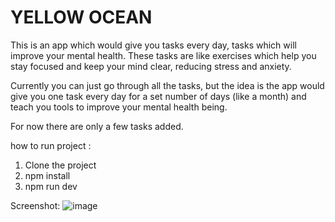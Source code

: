 <h1> YELLOW OCEAN </h1>
This is an app which would give you tasks every day, tasks which will improve your mental health. These tasks are like exercises which help you stay focused and keep your mind clear, reducing stress and anxiety.

Currently you can just go through all the tasks, but the idea is the app would give you one task every day for a set number of days (like a month) and teach you tools to improve your mental health being. 

For now there are only a few tasks added.

how to run project :

1. Clone the project 
2. npm install
3. npm run dev


Screenshot:
![image](https://user-images.githubusercontent.com/54243183/218797106-3857dd92-a33a-46c9-8bea-f73e16d8bacd.png)


